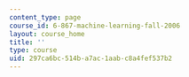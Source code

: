 ```yaml
---
content_type: page
course_id: 6-867-machine-learning-fall-2006
layout: course_home
title: ''
type: course
uid: 297ca6bc-514b-a7ac-1aab-c8a4fef537b2
---
```


